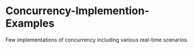 # Concurrency-Implemention-Examples
Few implementations of concurrency including various real-time scenarios.
